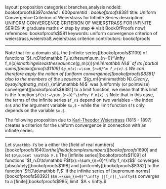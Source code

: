 layout: proposition
categories: branches,analysis
nodeid: bookofproofs$8397
orderid: 600
parentid: bookofproofs$8381
title: Uniform Convergence Criterion of Weierstrass for Infinite Series
description: UNIFORM CONVERGENCE CRITERION OF WEIERSTRASS FOR INFINITE SERIES ★ graduate maths ✔ step by step ✚ visit BookOfProofs now!
references: bookofproofs$581
keywords: uniform convergence criterion of weierstrass,weierstraß,weierstrass criterion
contributors: bookofproofs


---
Note that for a domain `$D$`, the [infinite series][bookofproofs$1109] of functions `$f_n:D\to\mathbb F,$` i.e. the sum `$\sum_{n=0}^\infty f_n(x)$` is nothing else as the sequence `$(g_m(x))_{m\in\mathbb N}$` of its [partial sums][bookofproofs$1109] `$g_m(x):=\sum_{n=0}^m f_n(x).$` We can therefore apply the notion of [uniform convergence][bookofproofs$8381] also to the members of the sequence `$(g_m)_{m\in\mathbb N}.$` Clearly, by saying that `$(g_m(x))_{m\in\mathbb N}$` was [uniformly (or pointwise) convergent][bookofproofs$8381] to a limit function, we mean that this limit is the function `$f(x):=\sum_{n=0}^\infty f_n(x).$` Note that in this case, the terms of the infinite series `$f_n$` depend on two variables - the index `$n$` and the argument variable `$x,$` - while the limit function `$f$` only depends on the variable `$x.$`

The following proposition due to <a href="https://mathshistory.st-andrews.ac.uk/Biographies/Weierstrass/">Karl-Theodor Weierstrass</a> (1815 - 1897) creates a criterion for the uniform convergence in connection with an infinite series:

---

Let `$\mathbb F$` be a either the [field of real numbers][bookofproofs$1640] or the [field of complex numbers][bookofproofs$1690] and let `$D\subset \mathbb F.$` The [infinite series][bookofproofs$1109] of functions `$f_n:D\to\mathbb F$` `$$f(x):=\sum_{n=0}^\infty f_n(x)$$` converges [absolutely][bookofproofs$198] and [uniformly][bookofproofs$8382] to the function `$f:D\to\mathbb F,$` if the infinite series of [supremum norms][bookofproofs$8392] `$$A:=\sum_{n=0}^\infty ||f_n||_\infty$$` converges to a [finite][bookofproofs$985] limit `$A < \infty.$`
